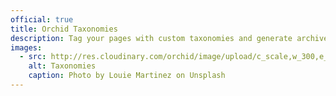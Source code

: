 ```yaml
---
official: true
title: Orchid Taxonomies
description: Tag your pages with custom taxonomies and generate archives and landing pages for your taxonomy groups.
images:
  - src: http://res.cloudinary.com/orchid/image/upload/c_scale,w_300,e_blur:150/v1524973072/plugins/taxonomies.jpg
    alt: Taxonomies
    caption: Photo by Louie Martinez on Unsplash
---
```

